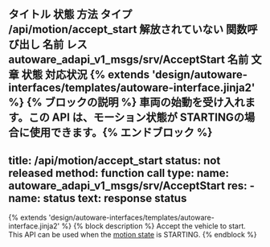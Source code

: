 タイトル	状態	方法	タイプ
/api/motion/accept_start
解放されていない
関数呼び出し
名前	レス
autoware_adapi_v1_msgs/srv/AcceptStart
名前	文章
状態
対応状況
{% extends 'design/autoware-interfaces/templates/autoware-interface.jinja2' %} {% ブロックの説明 %} 車両の始動を受け入れます。この API は、モーション状態が STARTINGの場合に使用できます。{% エンドブロック %}
---
title: /api/motion/accept_start
status: not released
method: function call
type:
  name: autoware_adapi_v1_msgs/srv/AcceptStart
  res:
    - name: status
      text: response status
---

{% extends 'design/autoware-interfaces/templates/autoware-interface.jinja2' %}
{% block description %}
Accept the vehicle to start. This API can be used when the [motion state](../../../features/motion.md) is STARTING.
{% endblock %}
